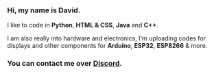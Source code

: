 ### Hi, my name is David.
I like to code in **Python**, **HTML & CSS**, **Java** and **C++**.

I am also really into hardware and electronics, I'm uploading codes for displays and other components for **Arduino**, **ESP32**, **ESP8266** & more.

### You can contact me over [Discord](https://discordapp.com/users/967343011992322140).
